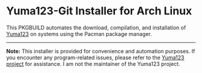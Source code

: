 # Yuma123-Git Installer for Arch Linux

This PKGBUILD automates the download, compilation, and installation of [Yuma123](https://github.com/vlvassilev/yuma123/tree/master) on systems using the Pacman package manager.

---

**Note:**
This installer is provided for convenience and automation purposes. If you encounter any program-related issues, please refer to the [Yuma123 project](https://github.com/vlvassilev/yuma123/tree/master) for assistance. I am not the maintainer of the Yuma123 project.